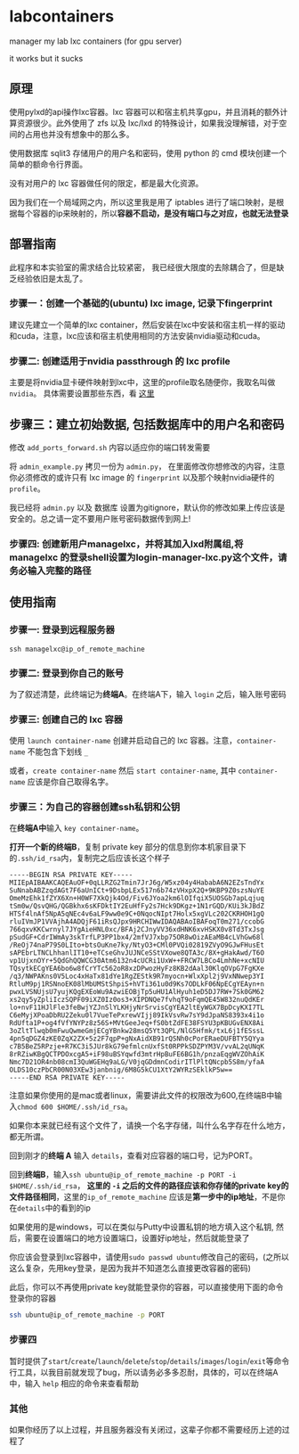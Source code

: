 # labcontainers

manager my lab lxc containers (for gpu server)

it works but it sucks

## 原理

使用pylxd的api操作lxc容器。lxc 容器可以和宿主机共享gpu，并且消耗的额外计算资源很少。此外使用了 zfs 以及 lxc/lxd 的特殊设计，如果我没理解错，对于空间的占用也并没有想象中的那么多。

使用数据库 sqlit3 存储用户的用户名和密码，使用 python 的 cmd 模块创建一个简单的额命令行界面。

没有对用户的 lxc 容器做任何的限定，都是最大化资源。

因为我们在一个局域网之内，所以这里我是用了 iptables 进行了端口映射，是根据每个容器的ip来映射的，所以**容器不启动，是没有端口与之对应，也就无法登录**

## 部署指南

此程序和本实验室的需求结合比较紧密， 我已经很大限度的去除耦合了，但是缺乏经验依旧是太乱了。

### 步骤一：创建一个基础的(ubuntu) lxc image, 记录下fingerprint

建议先建立一个简单的lxc container，然后安装在lxc中安装和宿主机一样的驱动和cuda，注意，lxc应该和宿主机使用相同的方法安装nvidia驱动和cuda。

### 步骤二: 创建适用于nvidia passthrough 的 lxc profile

主要是将nvidia显卡硬件映射到lxc中，这里的profile取名随便你，我取名叫做`nvidia`。 具体需要设置那些东西，看 [这里](https://gist.github.com/khfeng/1a7fbb75f3baa0eabafb)

## 步骤三：建立初始数据, 包括数据库中的用户名和密码

修改 `add_ports_forward.sh` 内容以适应你的端口转发需要

将 `admin_example.py` 拷贝一份为 `admin.py`， 在里面修改你想修改的内容，注意你必须修改的或许只有 lxc image 的 `fingerprint` 以及那个映射nvidia硬件的`profile`。

我已经将 `admin.py` 以及 数据库 设置为gitignore，默认你的修改如果上传应该是安全的。总之请一定不要用户账号密码数据传到网上! 

### 步骤四: 创建新用户managelxc，并将其加入lxd附属组,将 managelxc 的登录shell设置为login-manager-lxc.py这个文件，请务必输入完整的路径

## 使用指南

### 步骤一: 登录到远程服务器

`ssh managelxc@ip_of_remote_machine`

### 步骤二: 登录到你自己的账号

为了叙述清楚，此终端记为**终端A**。在终端A下，输入 `login` 之后，输入账号密码

### 步骤三: 创建自己的 lxc 容器

使用 `launch container-name` 创建并启动自己的 lxc 容器。注意，`container-name` 不能包含下划线 `_` 

或者，`create container-name` 然后 `start container-name`, 其中 `container-name` 应该是你自己取得名字。

### 步骤三：为自己的容器创建ssh私钥和公钥

在**终端A中**输入 `key container-name`。

**打开一个新的终端B**，复制 private key 部分的信息到你本机家目录下的`.ssh/id_rsa`内，复制完之后应该长这个样子
```shell
-----BEGIN RSA PRIVATE KEY-----
MIIEpAIBAAKCAQEAuOF+0qLLRZG2Tmin7JrJ6g/W5xz04y4HababA6N2EZsTndYx
SuNnabABZzqdAGt7F6aUnICt+9DsbpLEx517n6b74zVHxpX2Q+9KBP9Z0szsNuYE
OmeMzEhk1fZYX6Xn+H0WF7XkQjk4Od/Fiv6JYoa2km6lOIfqiX5UOSGb7apLqjuq
tSm0w/QsvQHG/QGBkhx6sKFDktIY2EuHfFy2s7Hck9DKgz+1N1rGQD/KUi3kJBdZ
HTSf4lnAf5NpA5qNEc4v6aLF9ww0e9C+0NqocNIpt7Holx5xgVLc202CKRHOH1gQ
rluIVmJP1VVAjhA4ADQjF61iRsQJpx9HRCHIWwIDAQABAoIBAFoqT0m271/ccobG
766qxvKKCwrnyl7JYgAieHNL0xc/BFAj2CJnyVV36xdHNK6xvHSKX0v8Td3TxJsg
pSudGF+CdrIWmAy3skTrfLP3PP1bx4/2mfVJ7xbp75OR8wOizAEaMB4cLVhGw68l
/ReOj74naP79S0LIto+btsOuKne7ky/NtyO3+CMl0PVQi02819ZVyO9GJwFHusEt
sAPEbrLTNCLhhanlIT10+eTCseGhvJUJNCeSStVXowe8QTA3c/8X+gHakAwd/T6O
vp1UjxnOYr+5QdGhQQWCG30Atm6132n4cUCRi1UxW++FRCW7LBCo4LmhNe+xcNIU
TQsytkECgYEA6bo6w8fCrYTc562oR8xzDPwozHyFz8KB2dAal30KlqOVpG7FgKXe
/q3/NWPAKns0V5Loc4xHaTx81dYe1RgZEStk9R7myocn+WlxXpl2j9VxNNwep3YI
RtluM9pj1RSNnoEK08lMbUMStShpiS+hVTi361u0d9Ks7ODLkF06NpECgYEAyn+n
pwxLVSNUjsU7yujKQgEXEoWu9AzwiEOBjTp5uHU1AlHyuh1eD5DJ7RW+7Sk0GM62
xs2qy5yZpliIczSQPF09iXZ0Iz0os3+XIPDNQe7fvhqT9oFqmQE45W832nuQdKEr
lo+nvF11HJlFle3feBwjYZJnSlYLKHjyNrSrvisCgYEA2ltEyWGX7BpDcyKXI7TL
C6eMyjXPoaDbRU2Zeku0l7VueTePxrewVIjj89IkVsvRw7sY9dJpaNS8393x4i1o
RdUfta1P+og4fVfYNYPz8z56S+MVtGeeJeq+fS0btZdFE38FSYU3pKBUGvENX8Ai
3oZltTlwqb0mFwuQwmeGmjECgYBnkw28msQ5Yt3QPL/NlG5Hfmk/txL6j1fESssL
4pn5qDGZ4zKE0ZqX2ZX+5z2F7qpP+gNxAidXB91rQSNh0cPorERaeDUFBTY5QYya
c7B5BeZ5RPzje+R7KC3i5JUr8kG79efmlcnUxfSt0RPPkSDZPYM3V/vvAL2qUNqK
8rRZiwKBgQCTPDOxcgA5+iF98uBSYqwfd3mtrHpBuFE6BG1h/pnzaEqgWVZOhAiK
Nmc7D21OR4nb08cmI3QuWGEHq9aLG/V0jqGDdmnCodirITlPltQNcpb5S8m/yfaA
OLDS10czPbCR00N03XEw3janbnig/6M8G5kCU1XtY2WYRzSEklkP5w==
-----END RSA PRIVATE KEY-----
```

注意如果你使用的是mac或者linux，需要讲此文件的权限改为600,在终端B中输入`chmod 600 $HOME/.ssh/id_rsa`。

如果你本来就已经有这个文件了，请换一个名字存储，叫什么名字存在什么地方，都无所谓。

回到刚才的**终端 A** 输入 `details`，查看对应容器的端口号，记为PORT。

回到**终端B**，输入`ssh ubuntu@ip_of_remote_machine -p PORT -i $HOME/.ssh/id_rsa`， **这里的 `-i` 之后的文件的路径应该和你存储的private key的文件路径相同**，这里的`ip_of_remote_machine` 应该是**第一步中的ip地址**，不是你在`details`中的看到的ip

如果使用的是windows，可以在类似与Putty中设置私钥的地方填入这个私钥, 然后，需要在设置端口的地方设置端口，设置好ip地址，然后就能登录了

你应该会登录到lxc容器中，请使用`sudo passwd ubuntu`修改自己的密码，(之所以这么复杂，先用key登录，是因为我并不知道怎么直接更改容器的密码)

此后，你可以不再使用private key就能登录你的容器，可以直接使用下面的命令登录你的容器

```bash
ssh ubuntu@ip_of_remote_machine -p PORT
```


### 步骤四

暂时提供了`start`/`create`/`launch`/`delete`/`stop`/`details`/`images`/`login`/`exit`等命令行工具，以我目前就发现了bug，所以请务必多多忍耐，具体的，可以在终端A中，输入 `help` 相应的命令来查看帮助


### 其他

如果你经历了以上过程，并且服务器没有关闭过，这辈子你都不需要经历上述的过程了
